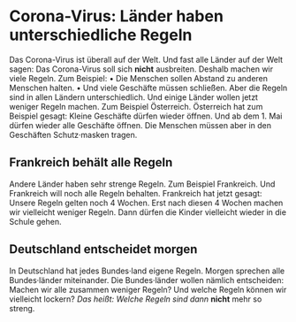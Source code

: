 # Corona-Virus: Länder haben unterschiedliche Regeln

Das Corona-Virus ist überall auf der Welt. Und fast alle Länder auf der Welt sagen: Das Corona-Virus soll sich **nicht** ausbreiten. Deshalb machen wir viele Regeln. Zum Beispiel: • Die Menschen sollen Abstand zu anderen Menschen halten. • Und viele Geschäfte müssen schließen. 
Aber die Regeln sind in allen Ländern unterschiedlich. Und einige Länder wollen jetzt weniger Regeln machen. Zum Beispiel Österreich. Österreich hat zum Beispiel gesagt: Kleine Geschäfte dürfen wieder öffnen. Und ab dem 1. Mai dürfen wieder alle Geschäfte öffnen. Die Menschen müssen aber in den Geschäften Schutz·masken tragen. 

## Frankreich behält alle Regeln
Andere Länder haben sehr strenge Regeln. Zum Beispiel Frankreich. Und Frankreich will noch alle Regeln behalten. Frankreich hat jetzt gesagt: Unsere Regeln gelten noch 4 Wochen. Erst nach diesen 4 Wochen machen wir vielleicht weniger Regeln. Dann dürfen die Kinder vielleicht wieder in die Schule gehen. 

## Deutschland entscheidet morgen
In Deutschland hat jedes Bundes·land eigene Regeln. Morgen sprechen alle Bundes·länder miteinander. Die Bundes·länder wollen nämlich entscheiden: Machen wir alle zusammen weniger Regeln? Und welche Regeln können wir vielleicht lockern? *Das heißt:* 
*Welche Regeln sind dann* **nicht** mehr so streng. 

